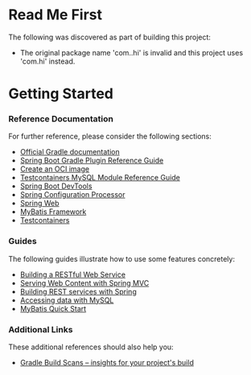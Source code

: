 # Read Me First
The following was discovered as part of building this project:

* The original package name 'com..hi' is invalid and this project uses 'com.hi' instead.

# Getting Started

### Reference Documentation
For further reference, please consider the following sections:

* [Official Gradle documentation](https://docs.gradle.org)
* [Spring Boot Gradle Plugin Reference Guide](https://docs.spring.io/spring-boot/docs/2.7.0/gradle-plugin/reference/html/)
* [Create an OCI image](https://docs.spring.io/spring-boot/docs/2.7.0/gradle-plugin/reference/html/#build-image)
* [Testcontainers MySQL Module Reference Guide](https://www.testcontainers.org/modules/databases/mysql/)
* [Spring Boot DevTools](https://docs.spring.io/spring-boot/docs/2.7.0/reference/htmlsingle/#using-boot-devtools)
* [Spring Configuration Processor](https://docs.spring.io/spring-boot/docs/2.7.0/reference/htmlsingle/#configuration-metadata-annotation-processor)
* [Spring Web](https://docs.spring.io/spring-boot/docs/2.7.0/reference/htmlsingle/#boot-features-developing-web-applications)
* [MyBatis Framework](https://mybatis.org/spring-boot-starter/mybatis-spring-boot-autoconfigure/)
* [Testcontainers](https://www.testcontainers.org/)

### Guides
The following guides illustrate how to use some features concretely:

* [Building a RESTful Web Service](https://spring.io/guides/gs/rest-service/)
* [Serving Web Content with Spring MVC](https://spring.io/guides/gs/serving-web-content/)
* [Building REST services with Spring](https://spring.io/guides/tutorials/bookmarks/)
* [Accessing data with MySQL](https://spring.io/guides/gs/accessing-data-mysql/)
* [MyBatis Quick Start](https://github.com/mybatis/spring-boot-starter/wiki/Quick-Start)

### Additional Links
These additional references should also help you:

* [Gradle Build Scans – insights for your project's build](https://scans.gradle.com#gradle)

